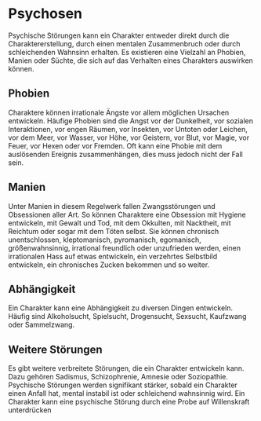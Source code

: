 # Psychosen

Psychische Störungen kann ein Charakter entweder direkt durch die Charaktererstellung, durch einen mentalen Zusammenbruch oder durch schleichenden Wahnsinn erhalten. Es existieren eine Vielzahl an Phobien, Manien oder Süchte, die sich auf das Verhalten eines Charakters auswirken können.

## Phobien

Charaktere können irrationale Ängste vor allem möglichen Ursachen entwickeln. Häufige Phobien sind die Angst vor der Dunkelheit, vor sozialen Interaktionen, vor engen Räumen, vor Insekten, vor Untoten oder Leichen, vor dem Meer, vor Wasser, vor Höhe, vor Geistern, vor Blut, vor Magie, vor Feuer, vor Hexen oder vor Fremden. Oft kann eine Phobie mit dem auslösenden Ereignis zusammenhängen, dies muss jedoch nicht der Fall sein.

## Manien

Unter Manien in diesem Regelwerk fallen Zwangsstörungen und Obsessionen aller Art. So können Charaktere eine Obsession mit Hygiene entwickeln, mit Gewalt und Tod, mit dem Okkulten, mit Nacktheit, mit Reichtum oder sogar mit dem Töten selbst. Sie können chronisch unentschlossen, kleptomanisch, pyromanisch, egomanisch, größenwahnsinnig, irrational freundlich oder unzufrieden werden, einen irrationalen Hass auf etwas entwickeln, ein verzehrtes Selbstbild entwickeln, ein chronisches Zucken bekommen und so weiter.

## Abhängigkeit

Ein Charakter kann eine Abhängigkeit zu diversen Dingen entwickeln. Häufig sind Alkoholsucht, Spielsucht, Drogensucht, Sexsucht, Kaufzwang oder Sammelzwang.

## Weitere Störungen

Es gibt weitere verbreitete Störungen, die ein Charakter entwickeln kann. Dazu gehören Sadismus, Schizophrenie, Amnesie oder Soziopathie. Psychische Störungen werden signifikant stärker, sobald ein Charakter einen Anfall hat, mental instabil ist oder schleichend wahnsinnig wird. Ein Charakter kann eine psychische Störung durch eine Probe auf Willenskraft unterdrücken
